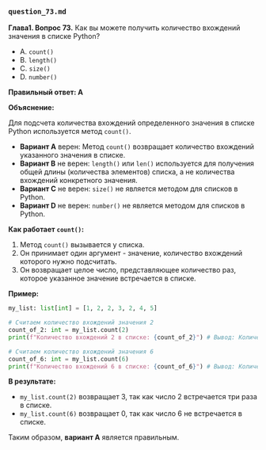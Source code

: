 ### `question_73.md`

**Глава1. Вопрос 73.** Как вы можете получить количество вхождений значения в списке Python?

- A. `count()`
- B. `length()`
- C. `size()`
- D. `number()`

**Правильный ответ: A**

**Объяснение:**

Для подсчета количества вхождений определенного значения в списке Python используется метод `count()`.

*   **Вариант A** верен: Метод `count()` возвращает количество вхождений указанного значения в списке.
*   **Вариант B** не верен: `length()` или `len()` используется для получения общей длины (количества элементов) списка, а не количества вхождений конкретного значения.
*   **Вариант C** не верен: `size()` не является методом для списков в Python.
*   **Вариант D** не верен: `number()` не является методом для списков в Python.

**Как работает `count()`:**

1.  Метод `count()` вызывается у списка.
2.  Он принимает один аргумент - значение, количество вхождений которого нужно подсчитать.
3.  Он возвращает целое число, представляющее количество раз, которое указанное значение встречается в списке.

**Пример:**

```python
my_list: list[int] = [1, 2, 2, 3, 2, 4, 5]

# Считаем количество вхождений значения 2
count_of_2: int = my_list.count(2)
print(f"Количество вхождений 2 в списке: {count_of_2}") # Вывод: Количество вхождений 2 в списке: 3

# Считаем количество вхождений значения 6
count_of_6: int = my_list.count(6)
print(f"Количество вхождений 6 в списке: {count_of_6}") # Вывод: Количество вхождений 6 в списке: 0
```

**В результате:**

*   `my_list.count(2)` возвращает 3, так как число 2 встречается три раза в списке.
*   `my_list.count(6)` возвращает 0, так как число 6 не встречается в списке.

Таким образом, **вариант A** является правильным.
